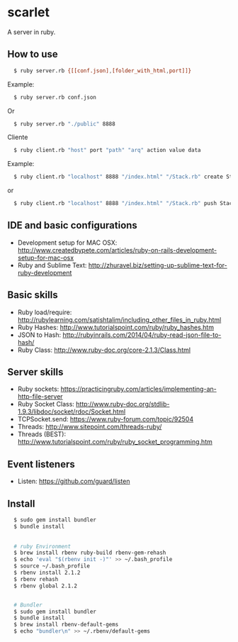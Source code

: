 scarlet
=======

A server in ruby.

## How to use
```sh
  $ ruby server.rb {[[conf.json],[folder_with_html,port]]}
```
Example:
```sh
  $ ruby server.rb conf.json
```
Or
```sh
  $ ruby server.rb "./public" 8888
```
Cliente

```sh
  $ ruby client.rb "host" port "path" "arq" action value data
```
Example:
```sh
  $ ruby client.rb "localhost" 8888 "/index.html" "/Stack.rb" create Stack
```
or
```sh
  $ ruby client.rb "localhost" 8888 "/index.html" "/Stack.rb" push Stack Test
```

## IDE and basic configurations
* Development setup for MAC OSX: http://www.createdbypete.com/articles/ruby-on-rails-development-setup-for-mac-osx
* Ruby and Sublime Text: http://zhuravel.biz/setting-up-sublime-text-for-ruby-development

## Basic skills
* Ruby load/require: http://rubylearning.com/satishtalim/including_other_files_in_ruby.html
* Ruby Hashes: http://www.tutorialspoint.com/ruby/ruby_hashes.htm
* JSON to Hash: http://rubyinrails.com/2014/04/ruby-read-json-file-to-hash/
* Ruby Class: http://www.ruby-doc.org/core-2.1.3/Class.html

## Server skills
* Ruby sockets: https://practicingruby.com/articles/implementing-an-http-file-server
* Ruby Socket Class: http://www.ruby-doc.org/stdlib-1.9.3/libdoc/socket/rdoc/Socket.html
* TCPSocket.send: https://www.ruby-forum.com/topic/92504
* Threads: http://www.sitepoint.com/threads-ruby/
* Threads (BEST): http://www.tutorialspoint.com/ruby/ruby_socket_programming.htm

## Event listeners
* Listen: https://github.com/guard/listen

## Install
```sh
  $ sudo gem install bundler
  $ bundle install
  
  
  # ruby Environment
  $ brew install rbenv ruby-build rbenv-gem-rehash
  $ echo 'eval "$(rbenv init -)"' >> ~/.bash_profile
  $ source ~/.bash_profile
  $ rbenv install 2.1.2
  $ rbenv rehash
  $ rbenv global 2.1.2


  # Bundler
  $ sudo gem install bundler
  $ bundle install
  $ brew install rbenv-default-gems
  $ echo "bundler\n" >> ~/.rbenv/default-gems
```
